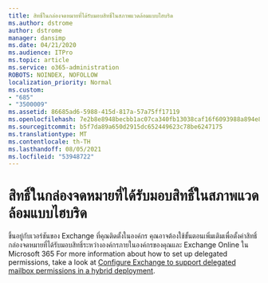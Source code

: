 ```yaml
---
title: สิทธิ์ในกล่องจดหมายที่ได้รับมอบสิทธิ์ในสภาพแวดล้อมแบบไฮบริด
ms.author: dstrome
author: dstrome
manager: dansimp
ms.date: 04/21/2020
ms.audience: ITPro
ms.topic: article
ms.service: o365-administration
ROBOTS: NOINDEX, NOFOLLOW
localization_priority: Normal
ms.custom:
- "685"
- "3500009"
ms.assetid: 86685ad6-5988-415d-817a-57a75ff17119
ms.openlocfilehash: 7e2b8e8948becbb1ac07ca340fb13038caf16f6093988a894e85e0cefb8a64a4
ms.sourcegitcommit: b5f7da89a650d2915dc652449623c78be6247175
ms.translationtype: MT
ms.contentlocale: th-TH
ms.lasthandoff: 08/05/2021
ms.locfileid: "53948722"
---
```

# <a name="delegated-mailbox-permissions-in-a-hybrid-environment"></a>สิทธิ์ในกล่องจดหมายที่ได้รับมอบสิทธิ์ในสภาพแวดล้อมแบบไฮบริด

ขึ้นอยู่กับเวอร์ชันของ Exchange ที่คุณติดตั้งในองค์กร คุณอาจต้องใช้ขั้นตอนเพิ่มเติมเพื่อตั้งค่าสิทธิ์กล่องจดหมายที่ได้รับมอบสิทธิ์ระหว่างองค์กรภายในองค์กรของคุณและ Exchange Online ใน Microsoft 365 For more information about how to set up delegated permissions, take a look at [Configure Exchange to support delegated mailbox permissions in a hybrid deployment](https://technet.microsoft.com/library/mt784505%28v=exchg.150%29.aspx).
  
